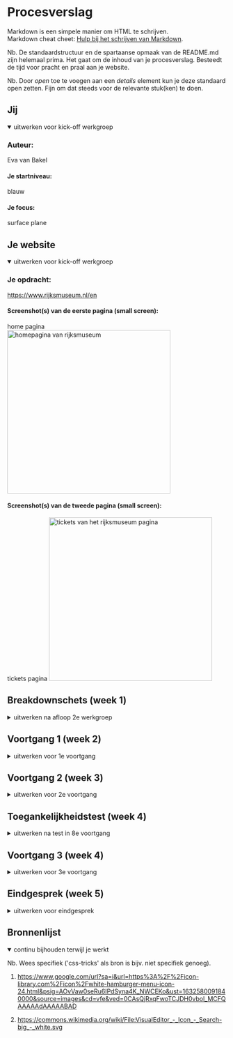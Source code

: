 # Procesverslag
Markdown is een simpele manier om HTML te schrijven.  
Markdown cheat cheet: [Hulp bij het schrijven van Markdown](https://github.com/adam-p/markdown-here/wiki/Markdown-Cheatsheet).

Nb. De standaardstructuur en de spartaanse opmaak van de README.md zijn helemaal prima. Het gaat om de inhoud van je procesverslag. Besteedt de tijd voor pracht en praal aan je website.

Nb. Door *open* toe te voegen aan een *details* element kun je deze standaard open zetten. Fijn om dat steeds voor de relevante stuk(ken) te doen.





## Jij

<details open>
<summary>uitwerken voor kick-off werkgroep</summary>

### Auteur:
Eva van Bakel

#### Je startniveau:
blauw

#### Je focus:
surface plane
</details>





## Je website

<details open>
<summary>uitwerken voor kick-off werkgroep</summary>

### Je opdracht:
https://www.rijksmuseum.nl/en

#### Screenshot(s) van de eerste pagina (small screen): 
home pagina  
<img src="images/homepage.png" width="375px" height="max" alt="homepagina van rijksmuseum">

#### Screenshot(s) van de tweede pagina (small screen):
tickets pagina 
<img src="images/ticketspagina.png" width="375px" height="max" alt="tickets van het rijksmuseum pagina">
 
</details>





## Breakdownschets (week 1)

<details>
<summary>uitwerken na afloop 2e werkgroep</summary>

### de hele pagina: 
<img src="images/breakdown.png" width="375px" alt="breakdown van de hele pagina">

</details>





## Voortgang 1 (week 2)

<details>
<summary>uitwerken voor 1e voortgang</summary>

### Stand van zaken
Het plaatsen van de images; tussen elk plaatje kwam er een witte regel te staan,  na hulp te vragen heb ik dit anders kunnen oplossen door de sections een background te geven inplaats van images in de sections te plaatsen. Ook wist ik niet of een site zonder H1 toegestaan was maar na fb kwam ik erachter dat dit mocht zodat ik de logo er gewoon in kan plaatsen. 

Ik kreeg als feedback te horen juist classes te gebruiken bij de bg van de sections. 


### Agenda voor meeting
samen met je groepje opstellen

| student 1      | student 2          | student 3    | student 4        |
| ---            | ---                | ---          | ---              |
| dit bespreken  | en dit             | en ik dit    | en dan ik dat    |
| en dat ook nog | dit als er tijd is | nog een punt | dit wil ik zeker |
| ...            | ...                | ...          | ...              |


### Verslag van meeting
hier na afloop snel de uitkomsten van de meeting vastleggen

- Als feedback kreeg ik te horen dat ik meer aan het vak moest werken. 

</details>





## Voortgang 2 (week 3)

<details>
<summary>uitwerken voor 2e voortgang</summary>

### Stand van zaken
Door HCI had ik niet al te veel kunnen doen. Ik heb hier uiteindelijk toch 
aan kunnen werken. Ik ben hierna begonnen met mijn tweede pagina, hier heb ik een start aan gemaakt: tekst dat erin hoort etc. is al gedaan. 

Mijn eerste pagina had ik voornamelijk al, behalve de footer wat ik later toegevoegd heb. Ik had dit zelf als niet perse functionele gedeelte gemarkeerd maar dit kon er opzich ook wel bij.


### Agenda voor meeting
samen met je groepje opstellen

| student 1      | student 2          | student 3    | student 4        |
| ---            | ---                | ---          | ---              |
| dit bespreken  | en dit             | en ik dit    | en dan ik dat    |
| en dat ook nog | dit als er tijd is | nog een punt | dit wil ik zeker |
| ...            | ...                | ...          | ...              |


### Verslag van meeting
hier na afloop snel de uitkomsten van de meeting vastleggen

- inplaats van buttons in de navigatie te gebruiken er li's van te maken.
- de FREE ENTRY geen p te geven maar een strong van maken
- met grid misschien het tabel te maken.
- opschonen van HTML; classes wegwerken

</details>





## Toegankelijkheidstest (week 4)

<details>
<summary>uitwerken na test in 8e voortgang</summary>

#### Beperkingen
Doormiddel met een shockapparaat kon je kijken hoe mensen met parkinson functioneren op onze sites. Ik merkte bij andere dat het gebruik van de muis lastig was.

Daarom is het toegankelijk maken van de site met toetsen een oplossen. Hiermee hoeft er alleen op een toets gedrukt te worden en kan de gebruiker gemakkelijk door de site heen. 

Met een ballon moesten we proberen nog gefocused te blijven en hiermee toch nog door te gaan. Dit klonk makkelijker dan gedaan. 

Met de brillen konden we zien hoe eht was voor mensen om: 
- wazig te zien
- kleurenblind te zijn (gele tinten kunnen zien)
- geblurd/ fissie niet 100 

Hiermee kon er rekening gehouden worden met tekst niet te klein te maken of meer op te laten vallen. Ook met contrast rekening te houden.

De conclusies waar ik op kwam met mijn site was dat mijn site opzich wel makkelijk in gebruik was. De tekst zou misschien een beetje te klein en niet erg goed te zien zijn. Ook voldoed de site niet aan het tabben over de gehele site waarnodig, dit zou wel wat beter uitgewerkt kunnen worden.
</details>





## Voortgang 3 (week 4)

<details>
<summary>uitwerken voor 3e voortgang</summary>

### Stand van zaken
Alles behalve het tabel was gelukt. Inplaats van grid flex gebruikt waardoor er rijen zijn inplaats van kolommen. Ik heb veel lopen knoeien bij het tabel, maar na het goed te bekijken heb ik het zo op kunnen lossen. 

<img src="images/tabel.png" width="375px" alt="screenshot van html mijn tabel">

Hierin is te zien dat ik elk element in een li heb geplaatst en vervolgens goed geordend hebt om zo een tabel te creeëren. 



### Agenda voor meeting
samen met je groepje opstellen

| student 1      | student 2          | student 3    | student 4        |
| ---            | ---                | ---          | ---              |
| dit bespreken  | en dit             | en ik dit    | en dan ik dat    |
| en dat ook nog | dit als er tijd is | nog een punt | dit wil ik zeker |
| ...            | ...                | ...          | ...              |


### Verslag van meeting
hier na afloop snel de uitkomsten van de meeting vastleggen

- Classes zijn goed weggewerk doormiddel van nth-of-type 
- header moest position absolute.

</details>





## Eindgesprek (week 5)

<details>
<summary>uitwerken voor eindgesprek</summary>

### Stand van zaken
Het maken van  het tabel nam tijd maar het was me uiteindelijk gelukt te fixen.  Ik ben blij met hoe de slider eruit ziet, waar ik moeite mee heb gehad is de light modus die ik bij de tickets wilde toepassen.

Hierna heb ik voor het herkansen een paar dingetjes gefixed:

- Ten eerste heb ik de footer verder afgemaakt. Ik had eerst een gedeelte hiervan gemaakt, maar nu heb ik er de sponsoren aan toegevoegd, de benodigde buttons en linkjes. 

- Ik heb een werkende hamburgermenu toegepast met linkjes erin en ook een zoekpagina dat hetzelfde werkt als de hamburgermenu.

- De feedback heb ik verwerkt dat ik moest toepassen, zoals # toevoegen bij linkjes, de verdere kleine foutjes waar ik op moest letten zoals correct apostrofjes toevoegen. 

### Screenshot(s)

hier screenshot(s) van je eindresultaat
<img src="images/ss1.png" width="375px" alt="screenshot voorpagina rijksmuseum">
<img src="images/ss2.png" width="375px" alt="screenshot ticketspagina tabel">
<img src="images/ss3.png" width="375px" alt="screenshot footer afgemaakt">
<img src="images/ss4.png" width="375px" alt="screenshot searchmenu">
</details>




## Bronnenlijst

<details open>
<summary>continu bijhouden terwijl je werkt</summary>

Nb. Wees specifiek ('css-tricks' als bron is bijv. niet specifiek genoeg).

1. https://www.google.com/url?sa=i&url=https%3A%2F%2Ficon-library.com%2Ficon%2Fwhite-hamburger-menu-icon-24.html&psig=AOvVaw0seRu6IPdSyna4K_NWCEKo&ust=1632580091840000&source=images&cd=vfe&ved=0CAsQjRxqFwoTCJDH0vbol_MCFQAAAAAdAAAAABAD

2. https://commons.wikimedia.org/wiki/File:VisualEditor_-_Icon_-_Search-big_-_white.svg

</details>